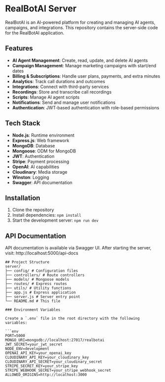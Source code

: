 # RealBotAI Server

RealBotAI is an AI-powered platform for creating and managing AI agents, campaigns, and integrations. This repository contains the server-side code for the RealBotAI application.

## Features

- **AI Agent Management**: Create, read, update, and delete AI agents
- **Campaign Management**: Manage marketing campaigns with start/end dates
- **Billing & Subscriptions**: Handle user plans, payments, and extra minutes
- **Analytics**: Track call durations and outcomes
- **Integrations**: Connect with third-party services
- **Recordings**: Store and transcribe call recordings
- **Scripts**: Manage AI agent scripts
- **Notifications**: Send and manage user notifications
- **Authentication**: JWT-based authentication with role-based permissions

## Tech Stack

- **Node.js**: Runtime environment
- **Express.js**: Web framework
- **MongoDB**: Database
- **Mongoose**: ODM for MongoDB
- **JWT**: Authentication
- **Stripe**: Payment processing
- **OpenAI**: AI capabilities
- **Cloudinary**: Media storage
- **Winston**: Logging
- **Swagger**: API documentation



## Installation

1. Clone the repository
2. Install dependencies:
`npm install`
3. Start the development server:
`npm run dev`

## API Documentation

API documentation is available via Swagger UI. After starting the server, visit:
http://localhost:5000/api-docs


```env
## Project Structure
server/
├── config/ # Configuration files
├── controllers/ # Route controllers
├── models/ # Mongoose models
├── routes/ # Express routes
├── utils/ # Utility functions
├── app.js # Express application
├── server.js # Server entry point
└── README.md # This file

### Environment Variables

Create a `.env` file in the root directory with the following variables:

```env
PORT=5000
MONGO_URI=mongodb://localhost:27017/realbotai
JWT_SECRET=your_jwt_secret
NODE_ENV=development
OPENAI_API_KEY=your_openai_key
CLOUDINARY_API_KEY=your_cloudinary_key
CLOUDINARY_API_SECRET=your_cloudinary_secret
STRIPE_SECRET_KEY=your_stripe_key
STRIPE_WEBHOOK_SECRET=your_stripe_webhook_secret
ALLOWED_ORIGINS=http://localhost:3000

    